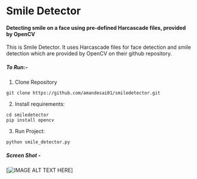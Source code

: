 # Smile Detector
#### Detecting smile on a face using pre-defined Harcascade files, provided by OpenCV

This is Smile Detector. It uses Harcascade files for face detection and smile detection which are
provided by OpenCV on their github repository.

##### To Run:-

1. Clone Repository
```
git clone https://github.com/amandesai01/smiledetector.git
```

2. Install requirements:
```
cd smiledetector
pip install opencv
```

3. Run Project:
```
python smile_detector.py
```

##### Screen Shot -

[![IMAGE ALT TEXT HERE]("screenshot.png")]
